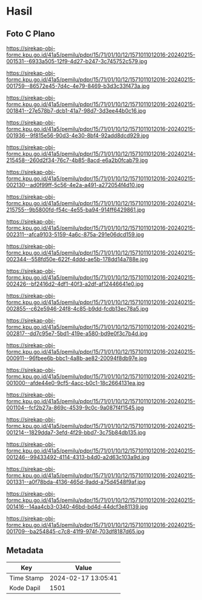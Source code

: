# Hasil

## Foto C Plano

https://sirekap-obj-formc.kpu.go.id/41a5/pemilu/pdpr/15/71/01/10/12/1571011012016-20240215-001531--6933a505-12f9-4d27-b247-3c745752c579.jpg

https://sirekap-obj-formc.kpu.go.id/41a5/pemilu/pdpr/15/71/01/10/12/1571011012016-20240215-001759--86572e45-7d4c-4e79-8469-b3d3c33f473a.jpg

https://sirekap-obj-formc.kpu.go.id/41a5/pemilu/pdpr/15/71/01/10/12/1571011012016-20240215-001841--27e578b7-dcb1-41a7-98d7-3d3ee44b0c16.jpg

https://sirekap-obj-formc.kpu.go.id/41a5/pemilu/pdpr/15/71/01/10/12/1571011012016-20240215-001936--9f815e56-90d3-4e30-8bf4-92add8dcd929.jpg

https://sirekap-obj-formc.kpu.go.id/41a5/pemilu/pdpr/15/71/01/10/12/1571011012016-20240214-215458--260d2f34-76c7-4b85-8acd-e6a2b0fcab79.jpg

https://sirekap-obj-formc.kpu.go.id/41a5/pemilu/pdpr/15/71/01/10/12/1571011012016-20240215-002130--ad0f99ff-5c56-4e2a-a491-a272054f4d10.jpg

https://sirekap-obj-formc.kpu.go.id/41a5/pemilu/pdpr/15/71/01/10/12/1571011012016-20240214-215755--9b5800fd-f54c-4e55-ba94-914ff6429861.jpg

https://sirekap-obj-formc.kpu.go.id/41a5/pemilu/pdpr/15/71/01/10/12/1571011012016-20240215-002311--afca9103-5159-4a6c-875a-291e06dcd159.jpg

https://sirekap-obj-formc.kpu.go.id/41a5/pemilu/pdpr/15/71/01/10/12/1571011012016-20240215-002344--558fd50e-622f-4ddd-ae5b-178dd14a788e.jpg

https://sirekap-obj-formc.kpu.go.id/41a5/pemilu/pdpr/15/71/01/10/12/1571011012016-20240215-002426--bf2416d2-4df1-40f3-a2df-af12446641e0.jpg

https://sirekap-obj-formc.kpu.go.id/41a5/pemilu/pdpr/15/71/01/10/12/1571011012016-20240215-002855--c62e5946-24f8-4c85-b9dd-fcdb13ec78a5.jpg

https://sirekap-obj-formc.kpu.go.id/41a5/pemilu/pdpr/15/71/01/10/12/1571011012016-20240215-002817--dd7c95e7-5bd1-419e-a580-bd9e0f3c7b4d.jpg

https://sirekap-obj-formc.kpu.go.id/41a5/pemilu/pdpr/15/71/01/10/12/1571011012016-20240215-000911--96fbee6b-bbc1-4a8b-ae82-20094f8db97e.jpg

https://sirekap-obj-formc.kpu.go.id/41a5/pemilu/pdpr/15/71/01/10/12/1571011012016-20240215-001000--afde44e0-9cf5-4acc-b0c1-18c2664131ea.jpg

https://sirekap-obj-formc.kpu.go.id/41a5/pemilu/pdpr/15/71/01/10/12/1571011012016-20240215-001104--fcf2b27a-869c-4539-9c0c-9a087f4f1545.jpg

https://sirekap-obj-formc.kpu.go.id/41a5/pemilu/pdpr/15/71/01/10/12/1571011012016-20240215-001214--1829dda7-3efd-4f29-bbd7-3c75b84db135.jpg

https://sirekap-obj-formc.kpu.go.id/41a5/pemilu/pdpr/15/71/01/10/12/1571011012016-20240215-001246--99433492-4114-4313-b4d0-a2d63c103a9d.jpg

https://sirekap-obj-formc.kpu.go.id/41a5/pemilu/pdpr/15/71/01/10/12/1571011012016-20240215-001331--a0f78bda-4136-465d-9add-a75d4548f9af.jpg

https://sirekap-obj-formc.kpu.go.id/41a5/pemilu/pdpr/15/71/01/10/12/1571011012016-20240215-001416--14aa4cb3-0340-46bd-bd4d-44dcf3e81139.jpg

https://sirekap-obj-formc.kpu.go.id/41a5/pemilu/pdpr/15/71/01/10/12/1571011012016-20240215-001709--ba254845-c7c8-41f9-974f-703df8187d65.jpg


## Metadata

| Key        | Value               |
| ---------- | ------------------- |
| Time Stamp | 2024-02-17 13:05:41 |
| Kode Dapil | 1501                |



